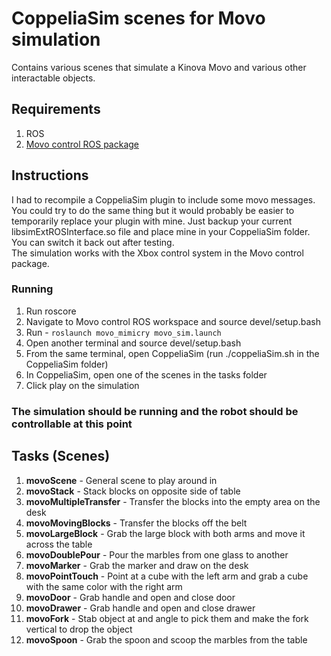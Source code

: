 # CoppeliaSim scenes for Movo simulation

Contains various scenes that simulate a Kinova Movo and various other interactable objects.

## Requirements
1. ROS
2. [Movo control ROS package](https://github.com/joshuawisc/movo-control-3)

## Instructions

I had to recompile a CoppeliaSim plugin to include some movo messages. You could try to do the same thing but it would probably be easier to temporarily replace your plugin with mine. Just backup your current libsimExtROSInterface.so file and place mine in your CoppeliaSim folder. You can switch it back out after testing.  
The simulation works with the Xbox control system in the Movo control package.

### Running
1. Run roscore
2. Navigate to Movo control ROS workspace and source devel/setup.bash
3. Run - `roslaunch movo_mimicry movo_sim.launch`
4. Open another terminal and source devel/setup.bash
5. From the same terminal, open CoppeliaSim (run ./coppeliaSim.sh in the CoppeliaSim folder)
6. In CoppeliaSim, open one of the scenes in the tasks folder
7. Click play on the simulation

### The simulation should be running and the robot should be controllable at this point

## Tasks (Scenes)
1. **movoScene** - General scene to play around in
2. **movoStack** - Stack blocks on opposite side of table
3. **movoMultipleTransfer** - Transfer the blocks into the empty area on the desk
4. **movoMovingBlocks** - Transfer the blocks off the belt
5. **movoLargeBlock** - Grab the large block with both arms and move it across the table
6. **movoDoublePour** - Pour the marbles from one glass to another
7. **movoMarker** - Grab the marker and draw on the desk
8. **movoPointTouch** - Point at a cube with the left arm and grab a cube with the same color with the right arm
9. **movoDoor** - Grab handle and open and close door
10. **movoDrawer** - Grab handle and open and close drawer
11. **movoFork** - Stab object at and angle to pick them and make the fork vertical to drop the object
12. **movoSpoon** - Grab the spoon and scoop the marbles from the table
